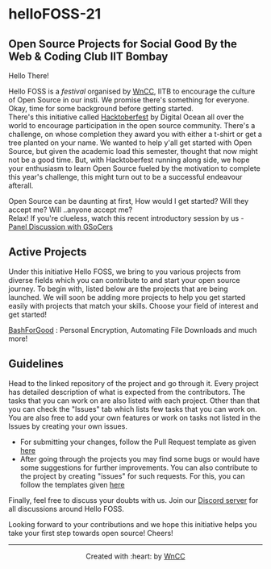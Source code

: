 # helloFOSS-21

## Open Source Projects for Social Good By the Web & Coding Club IIT Bombay


Hello There!   

Hello FOSS is a *festival* organised by [WnCC](https://www.wncc-iitb.org/), IITB to encourage the culture of Open Source in our insti. We promise there's something for everyone. Okay, time for some background before getting started.    
There's this initiative called [Hacktoberfest](https://hacktoberfest.digitalocean.com/) by Digital Ocean all over the world to encourage participation in the open source community. There's a challenge, on whose completion they award you with either a t-shirt or get a tree planted on your name. We wanted to help y'all get started with Open Source, but given the academic load this semester, thought that now might not be a good time. But, with Hacktoberfest running along side, we hope your enthusiasm to learn Open Source fueled by the motivation to complete this year's challenge, this might turn out to be a successful endeavour afterall.  

Open Source can be daunting at first, How would I get started? Will they accept me? Will ..anyone accept me?    
Relax! If you're clueless, watch this recent introductory session by us - [Panel Discussion with GSoCers](https://www.youtube.com/watch?v=W74Ky0kdlFU)

## Active Projects 

Under this initiative Hello FOSS, we bring to you various projects from diverse fields which you can contribute to and start your open source journey. To begin with, listed below are the projects that are being launched. We will soon be adding more projects to help you get started easily with projects that match your skills. Choose your field of interest and get started!

[BashForGood](https://github.com/wncc/helloFOSS-21-BashForGood) : Personal Encryption, Automating File Downloads and much more!

## Guidelines

Head to the linked repository of the project and go through it. Every project has detailed description of what is expected from the contributors. The tasks that you can work on  are also listed with each project. Other than that you can check the "Issues" tab which lists few tasks that you can work on. You are also free to add your own features or work on tasks not listed in the Issues by creating your own issues. 
- For submitting your changes, follow the Pull Request template as given [here](https://github.com/wncc/helloFOSS-21/blob/master/.github/PULL_REQUEST_TEMPLATE.md)
- After going through the projects you may find some bugs or would have some suggestions for further improvements. You can also contribute to the project by creating "issues" for such requests. For this, you can follow the templates given [here](https://github.com/wncc/helloFOSS-21/tree/master/.github/ISSUE_TEMPLATE) 


Finally, feel free to discuss your doubts with us. Join our [Discord server](https://discord.com/invite/fHUH46xyGD) for all discussions around Hello FOSS.

Looking forward to your contributions and we hope this initiative helps you take your first step towards open source! Cheers!

***

<p align="center">Created with :heart: by <a href="https://www.wncc-iitb.org/">WnCC</a></p>

